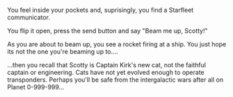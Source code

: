 You feel inside your pockets and, suprisingly, you find a Starfleet communicator.

You flip it open, press the send button and say "Beam me up, Scotty!"

As you are about to beam up, you see a rocket firing at a ship.  You just hope its not the one you're beaming up to....

...then you recall that Scotty is Captain Kirk's new cat, not the faithful captain or engineering.
Cats have not yet evolved enough to operate transponders.
Perhaps you'll be safe from the intergalactic
wars after all on Planet 0-999-999...
